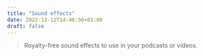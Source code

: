 ```yaml
---
title: "Sound effects"
date: 2022-12-12T14:46:56+01:00
draft: false
---
```


> Royalty-free sound effects to use in your podcasts or videos.